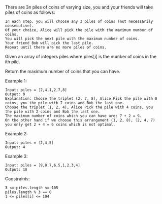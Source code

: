 There are 3n piles of coins of varying size, you and your friends will take piles of coins as follows:

    In each step, you will choose any 3 piles of coins (not necessarily consecutive).
    Of your choice, Alice will pick the pile with the maximum number of coins.
    You will pick the next pile with the maximum number of coins.
    Your friend Bob will pick the last pile.
    Repeat until there are no more piles of coins.

Given an array of integers piles where piles[i] is the number of coins in the ith pile.

Return the maximum number of coins that you can have.

Example 1:

    Input: piles = [2,4,1,2,7,8]
    Output: 9
    Explanation: Choose the triplet (2, 7, 8), Alice Pick the pile with 8 coins, you the pile with 7 coins and Bob the last one.
    Choose the triplet (1, 2, 4), Alice Pick the pile with 4 coins, you the pile with 2 coins and Bob the last one.
    The maximum number of coins which you can have are: 7 + 2 = 9.
    On the other hand if we choose this arrangement (1, 2, 8), (2, 4, 7) you only get 2 + 4 = 6 coins which is not optimal.

Example 2:

    Input: piles = [2,4,5]
    Output: 4

Example 3:

    Input: piles = [9,8,7,6,5,1,2,3,4]
    Output: 18

Constraints:

    3 <= piles.length <= 105
    piles.length % 3 == 0
    1 <= piles[i] <= 104

